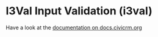 # I3Val Input Validation (i3val)

Have a look at the [documentation on docs.civicrm.org](https://docs.civicrm.org/i3val/en/latest/)
